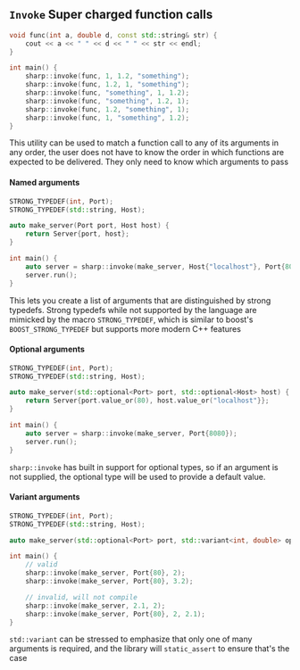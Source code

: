 `Invoke` Super charged function calls
--------

```c++
void func(int a, double d, const std::string& str) {
    cout << a << " " << d << " " << str << endl;
}

int main() {
    sharp::invoke(func, 1, 1.2, "something");
    sharp::invoke(func, 1.2, 1, "something");
    sharp::invoke(func, "something", 1, 1.2);
    sharp::invoke(func, "something", 1.2, 1);
    sharp::invoke(func, 1.2, "something", 1);
    sharp::invoke(func, 1, "something", 1.2);
}
```

This utility can be used to match a function call to any of its arguments in
any order, the user does not have to know the order in which functions are
expected to be delivered.  They only need to know which arguments to pass

#### Named arguments

```c++
STRONG_TYPEDEF(int, Port);
STRONG_TYPEDEF(std::string, Host);

auto make_server(Port port, Host host) {
    return Server{port, host};
}

int main() {
    auto server = sharp::invoke(make_server, Host{"localhost"}, Port{80});
    server.run();
}
```

This lets you create a list of arguments that are distinguished by strong
typedefs.  Strong typedefs while not supported by the language are mimicked by
the macro `STRONG_TYPEDEF`, which is similar to boost's `BOOST_STRONG_TYPEDEF`
but supports more modern C++ features

#### Optional arguments

```c++
STRONG_TYPEDEF(int, Port);
STRONG_TYPEDEF(std::string, Host);

auto make_server(std::optional<Port> port, std::optional<Host> host) {
    return Server{port.value_or(80), host.value_or("localhost"}};
}

int main() {
    auto server = sharp::invoke(make_server, Port{8080});
    server.run();
}
```

`sharp::invoke` has built in support for optional types, so if an argument is
not supplied, the optional type will be used to provide a default value.

#### Variant arguments

```c++
STRONG_TYPEDEF(int, Port);
STRONG_TYPEDEF(std::string, Host);

auto make_server(std::optional<Port> port, std::variant<int, double> options) {}

int main() {
    // valid
    sharp::invoke(make_server, Port{80}, 2);
    sharp::invoke(make_server, Port{80}, 3.2);

    // invalid, will not compile
    sharp::invoke(make_server, 2.1, 2);
    sharp::invoke(make_server, Port{80}, 2, 2.1);
}
```

`std::variant` can be stressed to emphasize that only one of many arguments is
required, and the library will `static_assert` to ensure that's the case


